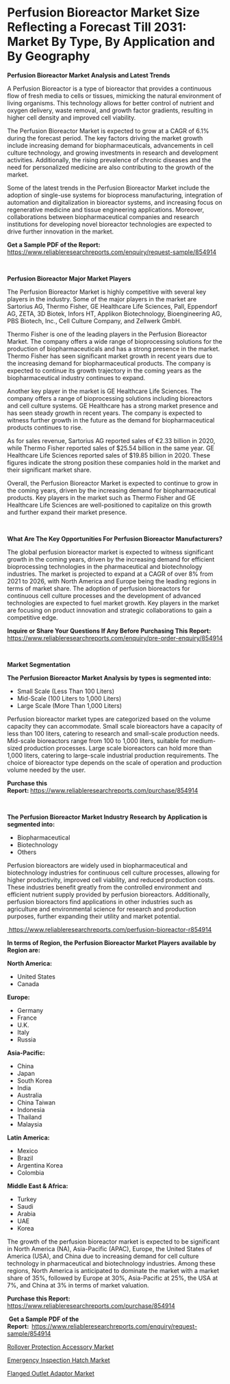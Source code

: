 <p><h1>Perfusion Bioreactor Market Size Reflecting a Forecast Till 2031: Market By Type, By Application and By Geography</h1></p><p><strong>Perfusion Bioreactor Market Analysis and Latest Trends</strong></p>
<p><p>A Perfusion Bioreactor is a type of bioreactor that provides a continuous flow of fresh media to cells or tissues, mimicking the natural environment of living organisms. This technology allows for better control of nutrient and oxygen delivery, waste removal, and growth factor gradients, resulting in higher cell density and improved cell viability.</p><p>The Perfusion Bioreactor Market is expected to grow at a CAGR of 6.1% during the forecast period. The key factors driving the market growth include increasing demand for biopharmaceuticals, advancements in cell culture technology, and growing investments in research and development activities. Additionally, the rising prevalence of chronic diseases and the need for personalized medicine are also contributing to the growth of the market.</p><p>Some of the latest trends in the Perfusion Bioreactor Market include the adoption of single-use systems for bioprocess manufacturing, integration of automation and digitalization in bioreactor systems, and increasing focus on regenerative medicine and tissue engineering applications. Moreover, collaborations between biopharmaceutical companies and research institutions for developing novel bioreactor technologies are expected to drive further innovation in the market.</p></p>
<p><strong>Get a Sample PDF of the Report:&nbsp;</strong> <a href="https://www.reliableresearchreports.com/enquiry/request-sample/854914">https://www.reliableresearchreports.com/enquiry/request-sample/854914</a></p>
<p>&nbsp;</p>
<p><strong>Perfusion Bioreactor Major Market Players</strong></p>
<p><p>The Perfusion Bioreactor Market is highly competitive with several key players in the industry. Some of the major players in the market are Sartorius AG, Thermo Fisher, GE Healthcare Life Sciences, Pall, Eppendorf AG, ZETA, 3D Biotek, Infors HT, Applikon Biotechnology, Bioengineering AG, PBS Biotech, Inc., Cell Culture Company, and Zellwerk GmbH.</p><p>Thermo Fisher is one of the leading players in the Perfusion Bioreactor Market. The company offers a wide range of bioprocessing solutions for the production of biopharmaceuticals and has a strong presence in the market. Thermo Fisher has seen significant market growth in recent years due to the increasing demand for biopharmaceutical products. The company is expected to continue its growth trajectory in the coming years as the biopharmaceutical industry continues to expand.</p><p>Another key player in the market is GE Healthcare Life Sciences. The company offers a range of bioprocessing solutions including bioreactors and cell culture systems. GE Healthcare has a strong market presence and has seen steady growth in recent years. The company is expected to witness further growth in the future as the demand for biopharmaceutical products continues to rise.</p><p>As for sales revenue, Sartorius AG reported sales of €2.33 billion in 2020, while Thermo Fisher reported sales of $25.54 billion in the same year. GE Healthcare Life Sciences reported sales of $19.85 billion in 2020. These figures indicate the strong position these companies hold in the market and their significant market share.</p><p>Overall, the Perfusion Bioreactor Market is expected to continue to grow in the coming years, driven by the increasing demand for biopharmaceutical products. Key players in the market such as Thermo Fisher and GE Healthcare Life Sciences are well-positioned to capitalize on this growth and further expand their market presence.</p></p>
<p>&nbsp;</p>
<p><strong>What Are The Key Opportunities For Perfusion Bioreactor Manufacturers?</strong></p>
<p><p>The global perfusion bioreactor market is expected to witness significant growth in the coming years, driven by the increasing demand for efficient bioprocessing technologies in the pharmaceutical and biotechnology industries. The market is projected to expand at a CAGR of over 8% from 2021 to 2026, with North America and Europe being the leading regions in terms of market share. The adoption of perfusion bioreactors for continuous cell culture processes and the development of advanced technologies are expected to fuel market growth. Key players in the market are focusing on product innovation and strategic collaborations to gain a competitive edge.</p></p>
<p><strong>Inquire or Share Your Questions If Any Before Purchasing This Report:</strong> <a href="https://www.reliableresearchreports.com/enquiry/pre-order-enquiry/854914">https://www.reliableresearchreports.com/enquiry/pre-order-enquiry/854914</a></p>
<p>&nbsp;</p>
<p><strong>Market Segmentation</strong></p>
<p><strong>The Perfusion Bioreactor Market Analysis by types is segmented into:</strong></p>
<p><ul><li>Small Scale (Less Than 100 Liters)</li><li>Mid-Scale (100 Liters to 1,000 Liters)</li><li>Large Scale (More Than 1,000 Liters)</li></ul></p>
<p><p>Perfusion bioreactor market types are categorized based on the volume capacity they can accommodate. Small scale bioreactors have a capacity of less than 100 liters, catering to research and small-scale production needs. Mid-scale bioreactors range from 100 to 1,000 liters, suitable for medium-sized production processes. Large scale bioreactors can hold more than 1,000 liters, catering to large-scale industrial production requirements. The choice of bioreactor type depends on the scale of operation and production volume needed by the user.</p></p>
<p><strong>Purchase this Report:&nbsp;</strong><a href="https://www.reliableresearchreports.com/purchase/854914">https://www.reliableresearchreports.com/purchase/854914</a></p>
<p>&nbsp;</p>
<p><strong>The Perfusion Bioreactor Market Industry Research by Application is segmented into:</strong></p>
<p><ul><li>Biopharmaceutical</li><li>Biotechnology</li><li>Others</li></ul></p>
<p><p>Perfusion bioreactors are widely used in biopharmaceutical and biotechnology industries for continuous cell culture processes, allowing for higher productivity, improved cell viability, and reduced production costs. These industries benefit greatly from the controlled environment and efficient nutrient supply provided by perfusion bioreactors. Additionally, perfusion bioreactors find applications in other industries such as agriculture and environmental science for research and production purposes, further expanding their utility and market potential.</p></p>
<p><a href="https://www.reliableresearchreports.com/perfusion-bioreactor-r854914">&nbsp;https://www.reliableresearchreports.com/perfusion-bioreactor-r854914</a></p>
<p><strong>In terms of Region, the Perfusion Bioreactor Market Players available by Region are:</strong></p>
<p>
    <p> <strong> North America: </strong>
        <ul>
            <li>United States</li>
            <li>Canada</li>
        </ul>
        </p> 
    <p> <strong> Europe: </strong>
        <ul>
            <li>Germany</li>
            <li>France</li>
            <li>U.K.</li>
            <li>Italy</li>
            <li>Russia</li>
        </ul>
        </p> 
    <p> <strong> Asia-Pacific: </strong>
        <ul>
            <li>China</li>
            <li>Japan</li>
            <li>South Korea</li>
            <li>India</li>
            <li>Australia</li>
            <li>China Taiwan</li>
            <li>Indonesia</li>
            <li>Thailand</li>
            <li>Malaysia</li>
        </ul>
        </p> 
    <p> <strong> Latin America: </strong>
        <ul>
            <li>Mexico</li>
            <li>Brazil</li>
            <li>Argentina Korea</li>
            <li>Colombia</li>
        </ul>
        </p> 
    <p> <strong> Middle East & Africa: </strong>
        <ul>
            <li>Turkey</li>
            <li>Saudi</li>
            <li>Arabia</li>
            <li>UAE</li>
            <li>Korea</li>
        </ul>
    </p>
    </p>
<p><p>The growth of the perfusion bioreactor market is expected to be significant in North America (NA), Asia-Pacific (APAC), Europe, the United States of America (USA), and China due to increasing demand for cell culture technology in pharmaceutical and biotechnology industries. Among these regions, North America is anticipated to dominate the market with a market share of 35%, followed by Europe at 30%, Asia-Pacific at 25%, the USA at 7%, and China at 3% in terms of market valuation.</p></p>
<p><strong>Purchase this Report: </strong><a href="https://www.reliableresearchreports.com/purchase/854914">https://www.reliableresearchreports.com/purchase/854914</a></p>
<p>&nbsp;<strong>Get a Sample PDF of the Report:&nbsp;&nbsp;</strong><a href="https://www.reliableresearchreports.com/enquiry/request-sample/854914">https://www.reliableresearchreports.com/enquiry/request-sample/854914</a></p>
<p><strong></strong></p>
<p><p><a href="https://github.com/LiamDavis60/Market-Research-Report-List-1/blob/main/rollover-protection-accessory-market.md">Rollover Protection Accessory Market</a></p><p><a href="https://github.com/lubmix/Market-Research-Report-List-3/blob/main/emergency-inspection-hatch-market.md">Emergency Inspection Hatch Market</a></p><p><a href="https://github.com/Hazelklievgspy6vdcsmu106w/Market-Research-Report-List-3/blob/main/flanged-outlet-adaptor-market.md">Flanged Outlet Adaptor Market</a></p></p>